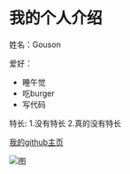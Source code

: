 # 我的个人介绍

姓名：Gouson

爱好：
* 睡午觉
* 吃burger
* 写代码

特长:
  1.没有特长
  2.真的没有特长

[我的github主页](https://github.com/Gouson)

![图](https://bkimg.cdn.bcebos.com/pic/e1fe9925bc315c60049e02b582b1cb1349547764?x-bce-process=image/resize,m_lfit,w_268,limit_1/format,f_jpg)
